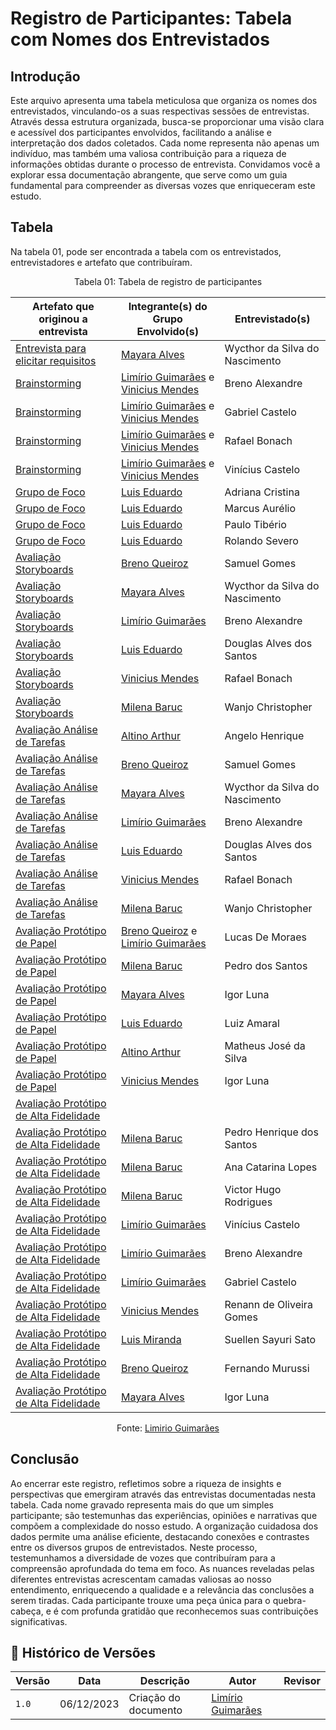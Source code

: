 # Registro de Participantes: Tabela com Nomes dos Entrevistados 

## Introdução

Este arquivo apresenta uma tabela meticulosa que organiza os nomes dos entrevistados, vinculando-os a suas respectivas sessões de entrevistas. Através dessa estrutura organizada, busca-se proporcionar uma visão clara e acessível dos participantes envolvidos, facilitando a análise e interpretação dos dados coletados. Cada nome representa não apenas um indivíduo, mas também uma valiosa contribuição para a riqueza de informações obtidas durante o processo de entrevista. Convidamos você a explorar essa documentação abrangente, que serve como um guia fundamental para compreender as diversas vozes que enriqueceram este estudo.

## Tabela

Na tabela 01, pode ser encontrada a tabela com os entrevistados, entrevistadores e artefato que contribuíram.

<center> 

Tabela 01: Tabela de registro de participantes <br/>

|  Artefato que originou a entrevista			|	 Integrante(s) do Grupo Envolvido(s)	| Entrevistado(s)							|
| ----------------------------------------------------- | --------------------------------------------- | --------------------------------------------------------------------- |
|[Entrevista para elicitar requisitos](https://interacao-humano-computador.github.io/2023.2-Ventoy/elicitacao/elicitacao%20de%20requisitos/entrevista/) |   [Mayara Alves](https://github.com/Mayara-tech) |  Wycthor da Silva do Nascimento |
|[Brainstorming](https://interacao-humano-computador.github.io/2023.2-Ventoy/elicitacao/elicitacao%20de%20requisitos/Brainstorming/)|  [Limírio Guimarães](https://github.com/LimirioGuimaraes) e [Vinicius Mendes](https://github.com/yabamiah)|  Breno Alexandre |
|[Brainstorming](https://interacao-humano-computador.github.io/2023.2-Ventoy/elicitacao/elicitacao%20de%20requisitos/Brainstorming/)|  [Limírio Guimarães](https://github.com/LimirioGuimaraes) e [Vinicius Mendes](https://github.com/yabamiah)| Gabriel Castelo  |
|[Brainstorming](https://interacao-humano-computador.github.io/2023.2-Ventoy/elicitacao/elicitacao%20de%20requisitos/Brainstorming/)|  [Limírio Guimarães](https://github.com/LimirioGuimaraes) e [Vinicius Mendes](https://github.com/yabamiah)|  Rafael Bonach |
|[Brainstorming](https://interacao-humano-computador.github.io/2023.2-Ventoy/elicitacao/elicitacao%20de%20requisitos/Brainstorming/)|  [Limírio Guimarães](https://github.com/LimirioGuimaraes) e [Vinicius Mendes](https://github.com/yabamiah)|  Vinícius Castelo |
|[Grupo de Foco](https://interacao-humano-computador.github.io/2023.2-Ventoy/elicitacao/elicitacao%20de%20requisitos/GrupoDeFoco/)|  [Luis Eduardo](https://github.com/LuisMiranda10) | Adriana Cristina|
|[Grupo de Foco](https://interacao-humano-computador.github.io/2023.2-Ventoy/elicitacao/elicitacao%20de%20requisitos/GrupoDeFoco/)|  [Luis Eduardo](https://github.com/LuisMiranda10) | Marcus Aurélio|
|[Grupo de Foco](https://interacao-humano-computador.github.io/2023.2-Ventoy/elicitacao/elicitacao%20de%20requisitos/GrupoDeFoco/)|  [Luis Eduardo](https://github.com/LuisMiranda10) | Paulo Tibério |
|[Grupo de Foco](https://interacao-humano-computador.github.io/2023.2-Ventoy/elicitacao/elicitacao%20de%20requisitos/GrupoDeFoco/)|  [Luis Eduardo](https://github.com/LuisMiranda10) | Rolando Severo|
|[Avaliação Storyboards](https://interacao-humano-computador.github.io/2023.2-Ventoy/DAD/nivel1/storyboard/relatoDosResultados/#introducao)| [Breno Queiroz](https://github.com/brenob6) | Samuel Gomes |
|[Avaliação Storyboards](https://interacao-humano-computador.github.io/2023.2-Ventoy/DAD/nivel1/storyboard/relatoDosResultados/#introducao)| [Mayara Alves](https://github.com/Mayara-tech) | Wycthor da Silva do Nascimento |
|[Avaliação Storyboards](https://interacao-humano-computador.github.io/2023.2-Ventoy/DAD/nivel1/storyboard/relatoDosResultados/#introducao)| [Limírio Guimarães](https://github.com/LimirioGuimaraes) | Breno Alexandre |
|[Avaliação Storyboards](https://interacao-humano-computador.github.io/2023.2-Ventoy/DAD/nivel1/storyboard/relatoDosResultados/#introducao)| [Luis Eduardo](https://github.com/LuisMiranda10) | Douglas Alves dos Santos |
|[Avaliação Storyboards](https://interacao-humano-computador.github.io/2023.2-Ventoy/DAD/nivel1/storyboard/relatoDosResultados/#introducao)| [Vinicius Mendes](https://github.com/yabamiah) | Rafael Bonach |
|[Avaliação Storyboards](https://interacao-humano-computador.github.io/2023.2-Ventoy/DAD/nivel1/storyboard/relatoDosResultados/#introducao)| [Milena Baruc](https://github.com/MilenaBaruc) | Wanjo Christopher |
|[Avaliação Análise de Tarefas](https://interacao-humano-computador.github.io/2023.2-Ventoy/DAD/nivel1/AnaliseTarefas/resultado/#planejamento-de-reprojeto_5)| [Altino Arthur](https://github.com/arthurrochamoreira) | Angelo Henrique |
|[Avaliação Análise de Tarefas](https://interacao-humano-computador.github.io/2023.2-Ventoy/DAD/nivel1/AnaliseTarefas/resultado/#planejamento-de-reprojeto_5)| [Breno Queiroz](https://github.com/brenob6) | Samuel Gomes |
|[Avaliação Análise de Tarefas](https://interacao-humano-computador.github.io/2023.2-Ventoy/DAD/nivel1/AnaliseTarefas/resultado/#planejamento-de-reprojeto_5)|[Mayara Alves](https://github.com/Mayara-tech) | Wycthor da Silva do Nascimento| 
|[Avaliação Análise de Tarefas](https://interacao-humano-computador.github.io/2023.2-Ventoy/DAD/nivel1/AnaliseTarefas/resultado/#planejamento-de-reprojeto_5)| [Limírio Guimarães](https://github.com/LimirioGuimaraes) | Breno Alexandre |
|[Avaliação Análise de Tarefas](https://interacao-humano-computador.github.io/2023.2-Ventoy/DAD/nivel1/AnaliseTarefas/resultado/#planejamento-de-reprojeto_5)| [Luis Eduardo](https://github.com/LuisMiranda10) | Douglas Alves dos Santos |
|[Avaliação Análise de Tarefas](https://interacao-humano-computador.github.io/2023.2-Ventoy/DAD/nivel1/AnaliseTarefas/resultado/#planejamento-de-reprojeto_5)| [Vinicius Mendes](https://github.com/yabamiah) | Rafael Bonach |
|[Avaliação Análise de Tarefas](https://interacao-humano-computador.github.io/2023.2-Ventoy/DAD/nivel1/AnaliseTarefas/resultado/#planejamento-de-reprojeto_5)| [Milena Baruc](https://github.com/MilenaBaruc) | Wanjo Christopher |
|[Avaliação Protótipo de Papel](https://interacao-humano-computador.github.io/2023.2-Ventoy/DAD/nivel2/prototipoDePapel/resultado_post-forum/#metodo-de-avaliacao)| [Breno Queiroz](https://github.com/brenob6) e [Limírio Guimarães](https://github.com/LimirioGuimaraes) | Lucas De Moraes |
|[Avaliação Protótipo de Papel](https://interacao-humano-computador.github.io/2023.2-Ventoy/DAD/nivel2/prototipoDePapel/RelatoPlugin/#objetivo-e-escopo-da-avaliacao)| [Milena Baruc](https://github.com/MilenaBaruc) | Pedro dos Santos|
|[Avaliação Protótipo de Papel](https://interacao-humano-computador.github.io/2023.2-Ventoy/DAD/nivel2/prototipoDePapel/RelatoFAQ/)| [Mayara Alves](https://github.com/Mayara-tech) | Igor Luna |
|[Avaliação Protótipo de Papel](https://interacao-humano-computador.github.io/2023.2-Ventoy/DAD/nivel2/prototipoDePapel/RelatoTesteISO/#metodo-de-avaliacao)| [Luis Eduardo](https://github.com/LuisMiranda10) | Luiz Amaral |
|[Avaliação Protótipo de Papel](https://interacao-humano-computador.github.io/2023.2-Ventoy/DAD/nivel2/prototipoDePapel/RelatoEXP/)| [Altino Arthur](https://github.com/arthurrochamoreira) | 	Matheus José da Silva |
|[Avaliação Protótipo de Papel](https://interacao-humano-computador.github.io/2023.2-Ventoy/DAD/nivel2/prototipoDePapel/resultado_comecar-usar-ventoy/)| [Vinicius Mendes](https://github.com/yabamiah)| Igor Luna |
|[Avaliação Protótipo de Alta Fidelidade](https://interacao-humano-computador.github.io/2023.2-Ventoy/DAD/nivel2/prototipoAltaFidelidade/RelatoPlugin/#metodo-da-avaliacao)|  |  |
|[Avaliação Protótipo de Alta Fidelidade](https://interacao-humano-computador.github.io/2023.2-Ventoy/DAD/nivel2/prototipoAltaFidelidade/RelatoPlugin/)| [Milena Baruc](https://github.com/MilenaBaruc) | Pedro Henrique dos Santos |
|[Avaliação Protótipo de Alta Fidelidade](https://interacao-humano-computador.github.io/2023.2-Ventoy/DAD/nivel2/prototipoAltaFidelidade/RelatoPlugin/)| [Milena Baruc](https://github.com/MilenaBaruc) | 	Ana Catarina Lopes |
|[Avaliação Protótipo de Alta Fidelidade](https://interacao-humano-computador.github.io/2023.2-Ventoy/DAD/nivel2/prototipoAltaFidelidade/RelatoPlugin/)| [Milena Baruc](https://github.com/MilenaBaruc) | Victor Hugo Rodrigues |
|[Avaliação Protótipo de Alta Fidelidade](https://interacao-humano-computador.github.io/2023.2-Ventoy/DAD/nivel3/relato-alta-fidelidade/donation/)|  [Limírio Guimarães](https://github.com/LimirioGuimaraes) | Vinícius Castelo |
|[Avaliação Protótipo de Alta Fidelidade](https://interacao-humano-computador.github.io/2023.2-Ventoy/DAD/nivel2/prototipoAltaFidelidade/RelatoPlugin/)| [Limírio Guimarães](https://github.com/LimirioGuimaraes) | Breno Alexandre |
|[Avaliação Protótipo de Alta Fidelidade](https://interacao-humano-computador.github.io/2023.2-Ventoy/DAD/nivel2/prototipoAltaFidelidade/RelatoPlugin/)| [Limírio Guimarães](https://github.com/LimirioGuimaraes) | Gabriel Castelo |
|[Avaliação Protótipo de Alta Fidelidade](https://interacao-humano-computador.github.io/2023.2-Ventoy/DAD/nivel3/relato-alta-fidelidade/iniciar-uso-do-ventoy/)| [Vinicius Mendes](https://github.com/yabamiah) | Renann de Oliveira Gomes |
|[Avaliação Protótipo de Alta Fidelidade](https://interacao-humano-computador.github.io/2023.2-Ventoy/DAD/nivel3/relato-alta-fidelidade/TesteDeISO/)| [Luis Miranda](https://github.com/LuisMiranda10) | Suellen Sayuri Sato |
|[Avaliação Protótipo de Alta Fidelidade](https://interacao-humano-computador.github.io/2023.2-Ventoy/DAD/nivel3/relato-alta-fidelidade/forum/)| [Breno Queiroz](https://github.com/brenob6) | Fernando Murussi |
|[Avaliação Protótipo de Alta Fidelidade](https://interacao-humano-computador.github.io/2023.2-Ventoy/DAD/nivel3/relato-dos-resultados-prototipo-de-papel/FAQ/)|  [Mayara Alves](https://github.com/Mayara-tech)  | Igor Luna |

Fonte: [Limirio Guimarães](https://github.com/LimirioGuimaraes)

</center>


## Conclusão
Ao encerrar este registro, refletimos sobre a riqueza de insights e perspectivas que emergiram através das entrevistas documentadas nesta tabela. Cada nome gravado representa mais do que um simples participante; são testemunhas das experiências, opiniões e narrativas que compõem a complexidade do nosso estudo. A organização cuidadosa dos dados permite uma análise eficiente, destacando conexões e contrastes entre os diversos grupos de entrevistados. Neste processo, testemunhamos a diversidade de vozes que contribuíram para a compreensão aprofundada do tema em foco. As nuances reveladas pelas diferentes entrevistas acrescentam camadas valiosas ao nosso entendimento, enriquecendo a qualidade e a relevância das conclusões a serem tiradas. Cada participante trouxe uma peça única para o quebra-cabeça, e é com profunda gratidão que reconhecemos suas contribuições significativas.

## 📑 Histórico de Versões

| Versão | Data | Descrição | Autor | Revisor |
|-------|-------|------------|-------|--------|
|`1.0`| 06/12/2023| Criação do documento | [Limírio Guimarães](https://github.com/LimirioGuimaraes)| |
